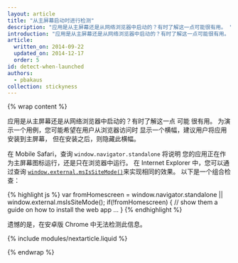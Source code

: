 ```yaml
---
layout: article
title: "从主屏幕启动时进行检测"
description: "应用是从主屏幕还是从网络浏览器中启动的？有时了解这一点可能很有用。 "
introduction: "应用是从主屏幕还是从网络浏览器中启动的？有时了解这一点可能很有用。 "
article:
  written_on: 2014-09-22
  updated_on: 2014-12-17
  order: 5
id: detect-when-launched
authors:
  - pbakaus
collection: stickyness
---
```


{% wrap content %}

应用是从主屏幕还是从网络浏览器中启动的？有时了解这一点
可能 很有用。 为演示一个用例，您可能希望在用户从浏览器访问时
显示一个横幅，建议用户将应用安装到主屏幕，
但在安装之后，则隐藏此横幅。

在 Mobile Safari，查询 `window.navigator.standalone` 将说明
您的应用正在作为主屏幕图标运行，还是只在浏览器中运行。 在 Internet
Explorer 中，您可以通过查询
[`window.external.msIsSiteMode()`](http://msdn.microsoft.com/en-us/library/ie/gg491733(v=vs.85).aspx)来实现相同的效果。 以下是一个组合检查：

{% highlight js %}
var fromHomescreen = window.navigator.standalone || window.external.msIsSiteMode();
if(!fromHomescreen) {
    // show them a guide on how to install the web app
    ...
}
{% endhighlight %}

遗憾的是，在安卓版 Chrome 中无法检测此信息。

{% include modules/nextarticle.liquid %}

{% endwrap %}
